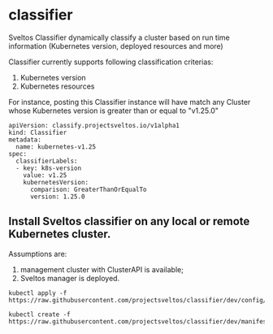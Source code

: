 # classifier
Sveltos Classifier dynamically classify a cluster based on run time information (Kubernetes version, deployed resources and more)

Classifier currently supports following classification criterias:
1. Kubernetes version
2. Kubernetes resources

For instance, posting this Classifier instance will have match any Cluster whose Kubernetes version is greater than or equal to "v1.25.0"

```
apiVersion: classify.projectsveltos.io/v1alpha1
kind: Classifier
metadata:
  name: kubernetes-v1.25
spec:
  classifierLabels:
  - key: k8s-version
    value: v1.25
    kubernetesVersion:
      comparison: GreaterThanOrEqualTo
      version: 1.25.0
```

## Install Sveltos classifier on any local or remote Kubernetes cluster.

Assumptions are:
1. management cluster with ClusterAPI is available;
2. Sveltos manager is deployed.


```
kubectl apply -f https://raw.githubusercontent.com/projectsveltos/classifier/dev/config/crd/bases/
```

```
kubectl create -f  https://raw.githubusercontent.com/projectsveltos/classifier/dev/manifest/manifest.yaml
```